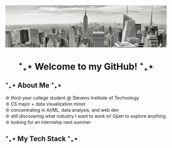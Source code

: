 ![black and white image of new york city](https://github.com/angeleanne-enriquez/angeleanne-enriquez/blob/main/black-white-city.jpg)

# <p align=center> ⁺₊⋆ Welcome to my GitHub! ⁺₊⋆ 

## ⁺₊⋆ About Me ⁺₊⋆
𖤓 third-year college student @ Stevens Institute of Technology<br/>
𖤓 CS major + data visualization minor<br/>
𖤓 concentrating in AI/ML, data analysis, and web dev<br/>
𖤓 still discovering what industry I want to work in! Open to explore anything<br/> 
𖤓 looking for an internship next summer<br/>

## ⁺₊⋆ My Tech Stack ⁺₊⋆
<!--
**angeleanne-enriquez/angeleanne-enriquez** is a ✨ _special_ ✨ repository because its `README.md` (this file) appears on your GitHub profile.

Here are some ideas to get you started:

- 🔭 I’m currently working on ...
- 🌱 I’m currently learning ...
- 👯 I’m looking to collaborate on ...
- 🤔 I’m looking for help with ...
- 💬 Ask me about ...
- 📫 How to reach me: ...
- 😄 Pronouns: ...
- ⚡ Fun fact: ...
-->
